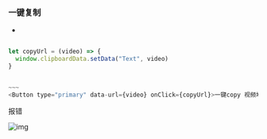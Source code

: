 
### 一键复制


*

```javascript

let copyUrl = (video) => {
  window.clipboardData.setData("Text", video)
}


~~~
<Button type="primary" data-url={video} onClick={copyUrl}>一键copy 视频地址</Button>
```

报错  

![img](./img/copy.png)
